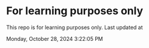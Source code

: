 # For learning purposes only
This repo is for learning purposes only.
Last updated at

Monday, October 28, 2024 3:22:05 PM

